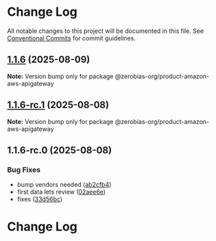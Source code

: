 # Change Log

All notable changes to this project will be documented in this file.
See [Conventional Commits](https://conventionalcommits.org) for commit guidelines.

## [1.1.6](https://github.com/zerobias-org/product/compare/@zerobias-org/product-amazon-aws-apigateway@1.1.6-rc.1...@zerobias-org/product-amazon-aws-apigateway@1.1.6) (2025-08-09)

**Note:** Version bump only for package @zerobias-org/product-amazon-aws-apigateway





## [1.1.6-rc.1](https://github.com/zerobias-org/product/compare/@zerobias-org/product-amazon-aws-apigateway@1.1.6-rc.0...@zerobias-org/product-amazon-aws-apigateway@1.1.6-rc.1) (2025-08-08)

**Note:** Version bump only for package @zerobias-org/product-amazon-aws-apigateway





## 1.1.6-rc.0 (2025-08-08)


### Bug Fixes

* bump vendors needed ([ab2cfb4](https://github.com/zerobias-org/product/commit/ab2cfb4a9cf2e3008e08b068f98011fec096c932))
* first data lets review ([02aee6e](https://github.com/zerobias-org/product/commit/02aee6e8c4f11675de7c63a00f4c8254a67a4dd7))
* fixes ([33d56bc](https://github.com/zerobias-org/product/commit/33d56bcaedf3fa5e3939a33c0fb57eda53539d05))





# Change Log

